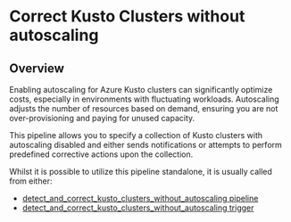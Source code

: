 # Correct Kusto Clusters without autoscaling

## Overview

Enabling autoscaling for Azure Kusto clusters can significantly optimize costs, especially in environments with fluctuating workloads. Autoscaling adjusts the number of resources based on demand, ensuring you are not over-provisioning and paying for unused capacity.

This pipeline allows you to specify a collection of Kusto clusters with autoscaling disabled and either sends notifications or attempts to perform predefined corrective actions upon the collection.

Whilst it is possible to utilize this pipeline standalone, it is usually called from either:

- [detect_and_correct_kusto_clusters_without_autoscaling pipeline](https://hub.flowpipe.io/mods/turbot/azure_thrifty/pipelines/azure_thrifty.pipeline.detect_and_correct_kusto_clusters_without_autoscaling)
- [detect_and_correct_kusto_clusters_without_autoscaling trigger](https://hub.flowpipe.io/mods/turbot/azure_thrifty/triggers/azure_thrifty.trigger.query.detect_and_correct_kusto_clusters_without_autoscaling)